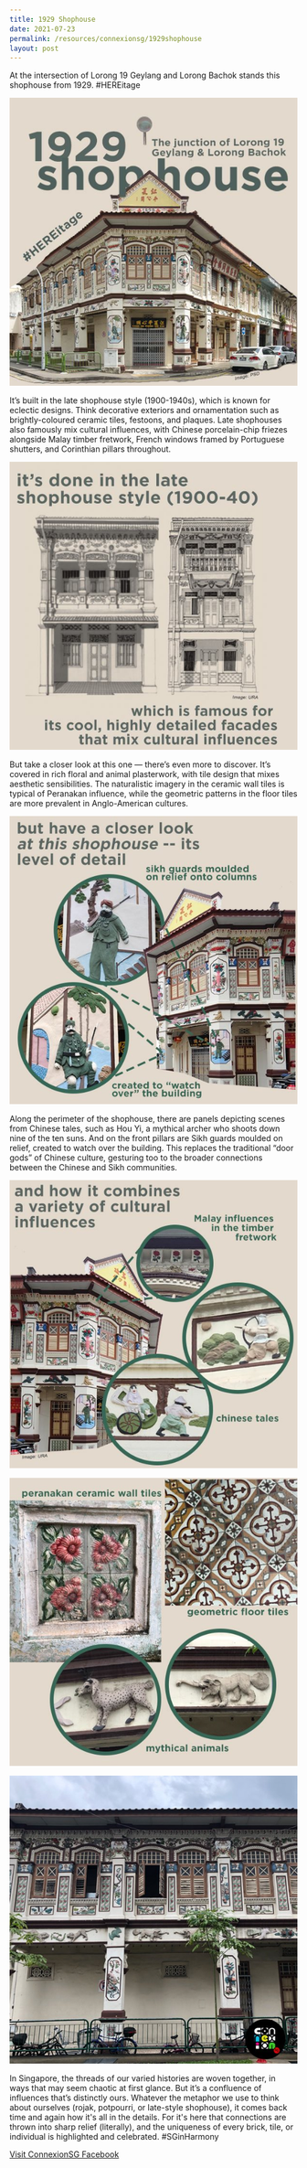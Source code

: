 ```yaml
---
title: 1929 Shophouse
date: 2021-07-23
permalink: /resources/connexionsg/1929shophouse
layout: post
---
```


At the intersection of Lorong 19 Geylang and Lorong Bachok stands this shophouse from 1929. #HEREitage

![Alt text for image on Isomer site](/images/1929shophouse1.jpeg)

It’s built in the late shophouse style (1900-1940s), which is known for eclectic designs. Think decorative exteriors and ornamentation such as brightly-coloured ceramic tiles, festoons, and plaques. Late shophouses also famously mix cultural influences, with Chinese porcelain-chip friezes alongside Malay timber fretwork, French windows framed by Portuguese shutters, and Corinthian pillars throughout.

![Alt text for image on Isomer site](/images/1929shophouse2.jpeg)

But take a closer look at this one — there’s even more to discover. It’s covered in rich floral and animal plasterwork, with tile design that mixes aesthetic sensibilities. The naturalistic imagery in the ceramic wall tiles is typical of Peranakan influence, while the geometric patterns in the floor tiles are more prevalent in Anglo-American cultures. 

![Alt text for image on Isomer site](/images/1929shophouse3.jpeg)

Along the perimeter of the shophouse, there are panels depicting scenes from Chinese tales, such as Hou Yi, a mythical archer who shoots down nine of the ten suns. And on the front pillars are Sikh guards moulded on relief, created to watch over the building. This replaces the traditional “door gods” of Chinese culture, gesturing too to the broader connections between the Chinese and Sikh communities.

![Alt text for image on Isomer site](/images/1929shophouse4.jpeg)

![Alt text for image on Isomer site](/images/1929shophouse5.jpeg)

![Alt text for image on Isomer site](/images/1929shophouse6.jpeg)

In Singapore, the threads of our varied histories are woven together, in ways that may seem chaotic at first glance. But it’s a confluence of influences that’s distinctly ours. Whatever the metaphor we use to think about ourselves (rojak, potpourri, or late-style shophouse), it comes back time and again how it's all in the details. For it's here that connections are thrown into sharp relief (literally), and the uniqueness of every brick, tile, or individual is highlighted and celebrated. #SGinHarmony

<a href="https://www.facebook.com/ConnexionSG" target="_blank">Visit ConnexionSG Facebook</a>